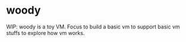 # woody
WIP: woody is a toy VM. Focus to build a basic vm to support basic vm stuffs to explore how vm works. 
